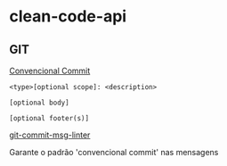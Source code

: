 # clean-code-api

## GIT

[Convencional Commit](https://www.conventionalcommits.org/en/v1.0.0/)

```
<type>[optional scope]: <description>

[optional body]

[optional footer(s)]
```

[git-commit-msg-linter](https://www.npmjs.com/package/git-commit-msg-linter)

Garante o padrão 'convencional commit' nas mensagens
